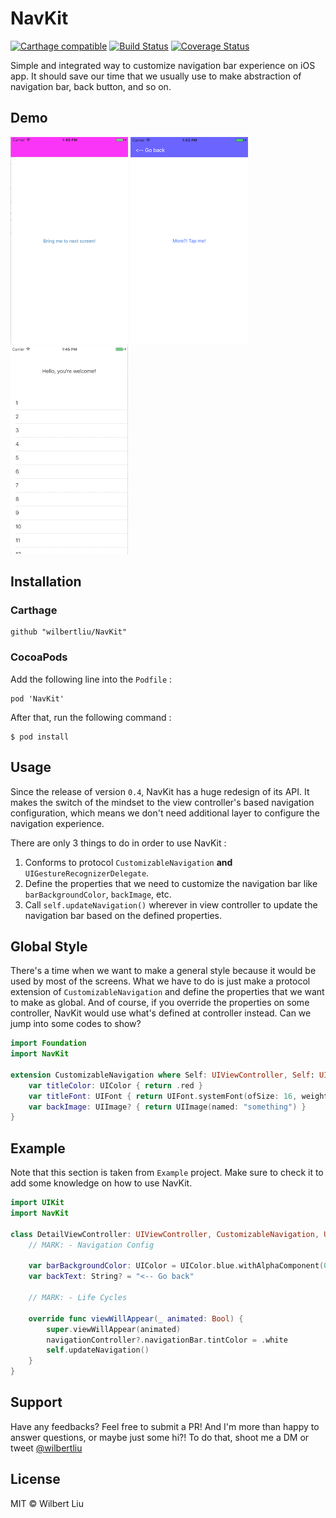 # NavKit

[![Carthage compatible](https://img.shields.io/badge/Carthage-compatible-4BC51D.svg?style=flat)](https://github.com/Carthage/Carthage)
[![Build Status](https://travis-ci.org/wilbertliu/NavKit.svg?branch=master)](https://travis-ci.org/wilbertliu/NavKit)
[![Coverage Status](https://coveralls.io/repos/github/wilbertliu/NavKit/badge.svg?branch=master)](https://coveralls.io/github/wilbertliu/NavKit?branch=master)

Simple and integrated way to customize navigation bar experience on iOS app.
It should save our time that we usually use to make abstraction of navigation bar,
back button, and so on.

## Demo

![Blink Navigation Bar](Resources/Blink%20Navigation%20Bar.gif)
![Navigation Bar with Color](Resources/Navigation%20Bar%20with%20Color.png)
![Transition Navigation Bar](Resources/Transition%20Navigation%20Bar.gif)

## Installation

### Carthage 

```
github "wilbertliu/NavKit"
```

### CocoaPods

Add the following line into the `Podfile` :

```
pod 'NavKit'
```

After that, run the following command :

```
$ pod install
```

## Usage

Since the release of version `0.4`, NavKit has a huge redesign of its API. It makes the switch
of the mindset to the view controller's based navigation configuration, which means
we don't need additional layer to configure the navigation experience.

There are only 3 things to do in order to use NavKit :
1. Conforms to protocol `CustomizableNavigation` **and** `UIGestureRecognizerDelegate`.
2. Define the properties that we need to customize the navigation bar like `barBackgroundColor`, `backImage`, etc.
3. Call `self.updateNavigation()` wherever in view controller to update the navigation bar based on the defined properties.

## Global Style

There's a time when we want to make a general style because it would be used by most of the
screens. What we have to do is just make a protocol extension of `CustomizableNavigation`
and define the properties that we want to make as global. And of course, if you override
the properties on some controller, NavKit would use what's defined at controller instead.
Can we jump into some codes to show?

```swift
import Foundation
import NavKit

extension CustomizableNavigation where Self: UIViewController, Self: UIGestureRecognizerDelegate {
    var titleColor: UIColor { return .red }
    var titleFont: UIFont { return UIFont.systemFont(ofSize: 16, weight: UIFontWeightMedium) }
    var backImage: UIImage? { return UIImage(named: "something") }
}
```

## Example

Note that this section is taken from `Example` project. Make sure to check it to add some knowledge on how to use NavKit.

```swift
import UIKit
import NavKit

class DetailViewController: UIViewController, CustomizableNavigation, UIGestureRecognizerDelegate {
    // MARK: - Navigation Config

    var barBackgroundColor: UIColor = UIColor.blue.withAlphaComponent(0.5)
    var backText: String? = "<-- Go back"

    // MARK: - Life Cycles

    override func viewWillAppear(_ animated: Bool) {
        super.viewWillAppear(animated)
        navigationController?.navigationBar.tintColor = .white
        self.updateNavigation()
    }
}
```

## Support

Have any feedbacks? Feel free to submit a PR! And I'm more than happy to answer questions, or maybe just some hi?! To do that, shoot me a DM or tweet [@wilbertliu](https://twitter.com/wilbertliu)

## License

MIT © Wilbert Liu
